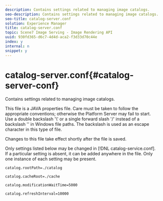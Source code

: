 ```yaml
---
description: Contains settings related to managing image catalogs.
seo-description: Contains settings related to managing image catalogs.
seo-title: catalog-server.conf
solution: Experience Manager
title: catalog-server.conf
topic: Scene7 Image Serving - Image Rendering API
uuid: 930fd365-d6c7-4d4d-aca2-f3d33d70c44e
index: y
internal: n
snippet: y
---
```


# catalog-server.conf{#catalog-server-conf}

Contains settings related to managing image catalogs.

This file is a JAVA properties file. Care must be taken to follow the appropriate conventions; otherwise the Platform Server may fail to start. Use a double backslash '\\' or a single forward slash '/' instead of a backslash '\' in Windows file paths. The backslash is used as an escape character in this type of file.

Changes to this file take effect shortly after the file is saved.

Only settings listed below may be changed in [!DNL catalog-service.conf]. If a particular setting is absent, it can be added anywhere in the file. Only one instance of each setting may be present.

`catalog.rootPath=./catalog`

`catalog.cacheRoot=./cache`

`catalog.modificationWaitTime=5000`

`catalog.refreshInterval=10000` 
